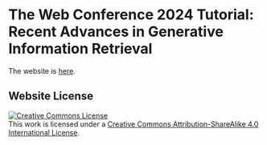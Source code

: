 # The Web Conference 2024 Tutorial: Recent Advances in Generative Information Retrieval


The website is [here](https://TheWebConf2024-generative-IR.github.io).


<!-- The code is adapted from the [Nerfies website](https://nerfies.github.io). -->


## Website License
<a rel="license" href="http://creativecommons.org/licenses/by-sa/4.0/"><img alt="Creative Commons License" style="border-width:0" src="https://i.creativecommons.org/l/by-sa/4.0/88x31.png" /></a><br />This work is licensed under a <a rel="license" href="http://creativecommons.org/licenses/by-sa/4.0/">Creative Commons Attribution-ShareAlike 4.0 International License</a>.
